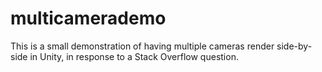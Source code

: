 # multicamerademo
This is a small demonstration of having multiple cameras render side-by-side in Unity, in response to a Stack Overflow question. 
